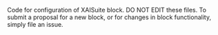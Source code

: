 Code for configuration of XAISuite block. DO NOT EDIT these files. To submit a proposal for a new block, or for changes in block functionality, simply file an issue. 
